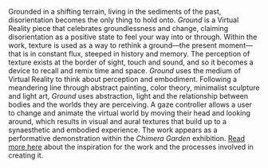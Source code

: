 Grounded in a shifting terrain, living in the sediments of the past, disorientation becomes the only thing to hold onto. *Ground* is a Virtual Reality piece that celebrates groundlessness and change, claiming disorientation as a positive state to feel your way into or through. Within the work, texture is used as a way to rethink a ground—the present moment—that is in constant flux, steeped in history and memory. The perception of texture exists at the border of sight, touch and sound, and so it becomes a device to recall and remix time and space. *Ground* uses the medium of Virtual Reality to think about perception and embodiment. Following a meandering line through abstract painting, color theory, minimalist sculpture and light art, *Ground* uses abstraction, light and the relationship between bodies and the worlds they are perceiving. A gaze controller allows a user to change and animate the virtual world by moving their head and looking around, which results in visual and aural textures that build up to a synaesthetic and embodied experience. The work appears as a performative demonstration within the *Chimera Garden* exhibition. [Read more here](http://doc.gold.ac.uk/compartsblog/index.php/work/ground-2/) about the inspiration for the work and the processes involved in creating it.